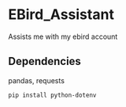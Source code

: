 # EBird_Assistant
Assists me with my ebird account

## Dependencies

pandas, requests

```
pip install python-dotenv
```
